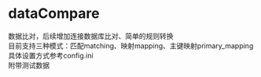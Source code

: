 # dataCompare
数据比对，后续增加连接数据库比对、简单的规则转换<br>
目前支持三种模式：匹配matching、映射mapping、主键映射primary_mapping<br>
具体设置方式参考config.ini<br>
附带测试数据<br>
